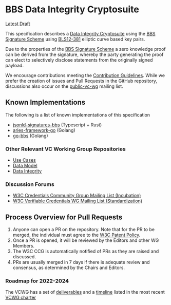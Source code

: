 # BBS Data Integrity Cryptosuite

[Latest Draft](https://w3c.github.io/vc-di-bbs/)

This specification describes a
[Data Integrity Cryptosuite](https://www.w3.org/TR/vc-data-integrity/)
using the
[BBS Signature Scheme](https://datatracker.ietf.org/doc/draft-irtf-cfrg-bbs-signatures/)
using
[BLS12-381](https://datatracker.ietf.org/doc/draft-irtf-cfrg-pairing-friendly-curves/)
elliptic curve based key pairs.

Due to the properties of the
[BBS Signature Scheme](https://datatracker.ietf.org/doc/draft-irtf-cfrg-bbs-signatures/)
a zero knowledge proof can be derived from the signature, whereby the party
generating the proof can elect to selectively disclose statements from the
originally signed payload.

We encourage contributions meeting the
[Contribution Guidelines](CONTRIBUTING.md). While we prefer the creation of
issues and Pull Requests in the GitHub repository, discussions also occur on the
[public-vc-wg](http://lists.w3.org/Archives/Public/public-vc-wg/) mailing list.

## Known Implementations

The following is a list of known implementations of this specification

- [jsonld-signatures-bbs](https://github.com/mattrglobal/jsonld-signatures-bbs) (Typescript + Rust)
- [aries-framework-go](https://github.com/hyperledger/aries-framework-go) (Golang)
- [go-bbs](https://github.com/suutaku/go-bbs) (Golang)

### Other Relevant VC Working Group Repositories
* [Use Cases](https://www.w3.org/TR/vc-use-cases)
* [Data Model](https://www.w3.org/TR/vc-data-model)
* [Data Integrity](https://www.w3.org/TR/vc-data-integrity)

### Discussion Forums
* [W3C Credentials Community Group Mailing List (Incubation)](https://lists.w3.org/Archives/Public/public-credentials/)
* [W3C Verifiable Credentials WG Mailing List (Standardization)](https://lists.w3.org/Archives/Public/public-vc-wg/)

## Process Overview for Pull Requests
1. Anyone can open a PR on the repository. Note that for the PR to be merged,
   the individual must agree to the
   [W3C Patent Policy](https://www.w3.org/Consortium/Patent-Policy/).
2. Once a PR is opened, it will be reviewed by the Editors and other WG
   Members.
3. The W3C CCG is automatically notified of PRs as they are raised and
   discussed.
4. PRs are usually merged in 7 days if there is adequate review and consensus,
   as determined by the Chairs and Editors.

### Roadmap for 2022-2024

The VCWG has a set of
[deliverables](https://www.w3.org/2022/06/verifiable-credentials-wg-charter.html#deliverables)
and a
[timeline](https://www.w3.org/2022/06/verifiable-credentials-wg-charter.html#timeline)
listed in the most recent
[VCWG charter](https://www.w3.org/2022/06/verifiable-credentials-wg-charter.html)
